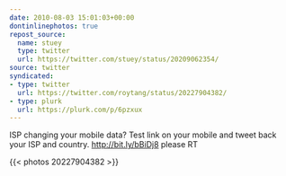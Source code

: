 ```yaml
---
date: 2010-08-03 15:01:03+00:00
dontinlinephotos: true
repost_source:
  name: stuey
  type: twitter
  url: https://twitter.com/stuey/status/20209062354/
source: twitter
syndicated:
- type: twitter
  url: https://twitter.com/roytang/status/20227904382/
- type: plurk
  url: https://plurk.com/p/6pzxux
---
```


ISP changing your mobile data? Test link on your mobile and tweet back your ISP and country. http://bit.ly/bBiDj8  please RT

{{< photos 20227904382 >}}